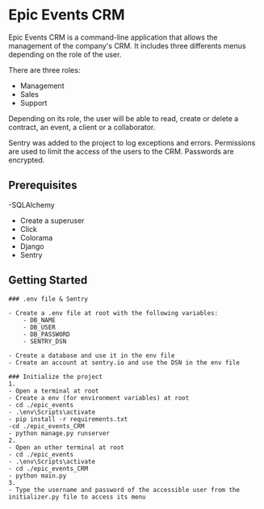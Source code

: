 # Epic Events CRM

Epic Events CRM is a command-line application that allows the management of the company's CRM.
It includes three differents menus depending on the role of the user.

There are three roles:
- Management
- Sales
- Support

Depending on its role, the user will be able to read, create or delete a contract, an event, a client or a collaborator.

Sentry was added to the project to log exceptions and errors.
Permissions are used to limit the access of the users to the CRM.
Passwords are encrypted.

## Prerequisites

-SQLAlchemy
- Create a superuser
- Click
- Colorama
- Django
- Sentry


## Getting Started

    ### .env file & Sentry

    - Create a .env file at root with the following variables:
        - DB_NAME
        - DB_USER
        - DB_PASSWORD
        - SENTRY_DSN

    - Create a database and use it in the env file
    - Create an account at sentry.io and use the DSN in the env file

    ### Initialize the project
    1.
    - Open a terminal at root
    - Create a env (for environment variables) at root
    - cd ./epic_events
    - .\env\Scripts\activate
    - pip install -r requirements.txt
    -cd ./epic_events_CRM
    - python manage.py runserver
    2.
    - Open an other terminal at root
    - cd ./epic_events
    - .\env\Scripts\activate
    - cd ./epic_events_CRM 
    - python main.py
    3.
    - Type the username and password of the accessible user from the initializer.py file to access its menu
